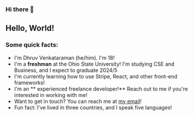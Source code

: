 ### Hi there 👋

<!--
**dhruvv/dhruvv** is a ✨ _special_ ✨ repository because its `README.md` (this file) appears on your GitHub profile.

Here are some ideas to get you started:

- 🔭 I’m currently working on ...
- 🌱 I’m currently learning ...
- 👯 I’m looking to collaborate on ...
- 🤔 I’m looking for help with ...
- 💬 Ask me about ...
- 📫 How to reach me: ...
- 😄 Pronouns: ...
- ⚡ Fun fact: ...
-->
## Hello, World!
### Some quick facts: 
- I'm Dhruv Venkataraman (he/him). I'm 18!
- I'm a **freshman** at the Ohio State University! I'm studying CSE and Business, and I expect to graduate 2024/5
- I'm currently learning how to use Stripe, React, and other front-end frameworks!
- I'm an ** experienced freelance developer!** Reach out to me if you're interested in working with me!
- Want to get in touch? You can reach me at [my email](mailto:dhruv@dhruvv.tech)!
- Fun fact: I've lived in three countries, and I speak five languages!